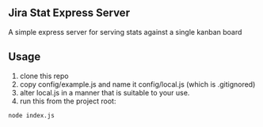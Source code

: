 Jira Stat Express Server
------------------------

A simple express server for serving stats against a single kanban board

Usage
-----

1. clone this repo 
1. copy config/example.js and name it config/local.js (which is .gitignored)
1. alter local.js in a manner that is suitable to your use.
1. run this from the project root:

```
node index.js
```

